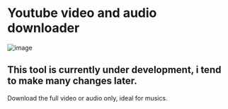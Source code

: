 # Youtube video and audio downloader 
![image](https://github.com/LysImbecile/GUITube-YouTube-Downloader/assets/136639736/750b0561-b02f-4f14-9f97-7f12b7503030)
## This tool is currently under development, i tend to make many changes later. 
Download the full video or audio only, ideal for musics. 
